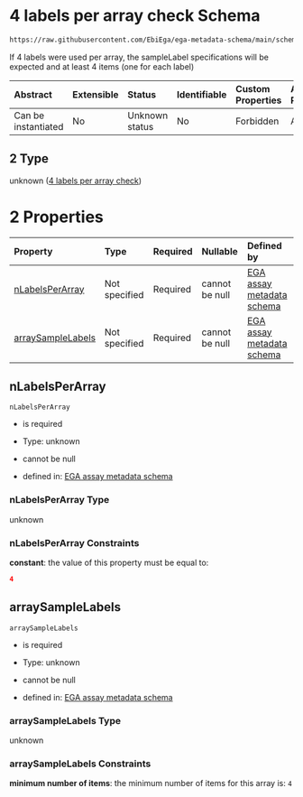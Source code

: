 # 4 labels per array check Schema

```txt
https://raw.githubusercontent.com/EbiEga/ega-metadata-schema/main/schemas/EGA.assay.json#/properties/assayTypeSpecifications/properties/arrayAssaySpecifications/anyOf/2
```

If 4 labels were used per array, the sampleLabel specifications will be expected and at least 4 items (one for each label)

| Abstract            | Extensible | Status         | Identifiable | Custom Properties | Additional Properties | Access Restrictions | Defined In                                                                 |
| :------------------ | :--------- | :------------- | :----------- | :---------------- | :-------------------- | :------------------ | :------------------------------------------------------------------------- |
| Can be instantiated | No         | Unknown status | No           | Forbidden         | Allowed               | none                | [EGA.assay.json\*](../../../schemas/EGA.assay.json "open original schema") |

## 2 Type

unknown ([4 labels per array check](ega-3-properties-assay-type-specifications-properties-specifications-of-an-array-assay-anyof-4-labels-per-array-check.md))

# 2 Properties

| Property                                | Type          | Required | Nullable       | Defined by                                                                                                                                                                                                                                                                                                                                                                                 |
| :-------------------------------------- | :------------ | :------- | :------------- | :----------------------------------------------------------------------------------------------------------------------------------------------------------------------------------------------------------------------------------------------------------------------------------------------------------------------------------------------------------------------------------------- |
| [nLabelsPerArray](#nlabelsperarray)     | Not specified | Required | cannot be null | [EGA assay metadata schema](ega-3-properties-assay-type-specifications-properties-specifications-of-an-array-assay-anyof-4-labels-per-array-check-properties-nlabelsperarray.md "https://raw.githubusercontent.com/EbiEga/ega-metadata-schema/main/schemas/EGA.assay.json#/properties/assayTypeSpecifications/properties/arrayAssaySpecifications/anyOf/2/properties/nLabelsPerArray")     |
| [arraySampleLabels](#arraysamplelabels) | Not specified | Required | cannot be null | [EGA assay metadata schema](ega-3-properties-assay-type-specifications-properties-specifications-of-an-array-assay-anyof-4-labels-per-array-check-properties-arraysamplelabels.md "https://raw.githubusercontent.com/EbiEga/ega-metadata-schema/main/schemas/EGA.assay.json#/properties/assayTypeSpecifications/properties/arrayAssaySpecifications/anyOf/2/properties/arraySampleLabels") |

## nLabelsPerArray



`nLabelsPerArray`

* is required

* Type: unknown

* cannot be null

* defined in: [EGA assay metadata schema](ega-3-properties-assay-type-specifications-properties-specifications-of-an-array-assay-anyof-4-labels-per-array-check-properties-nlabelsperarray.md "https://raw.githubusercontent.com/EbiEga/ega-metadata-schema/main/schemas/EGA.assay.json#/properties/assayTypeSpecifications/properties/arrayAssaySpecifications/anyOf/2/properties/nLabelsPerArray")

### nLabelsPerArray Type

unknown

### nLabelsPerArray Constraints

**constant**: the value of this property must be equal to:

```json
4
```

## arraySampleLabels



`arraySampleLabels`

* is required

* Type: unknown

* cannot be null

* defined in: [EGA assay metadata schema](ega-3-properties-assay-type-specifications-properties-specifications-of-an-array-assay-anyof-4-labels-per-array-check-properties-arraysamplelabels.md "https://raw.githubusercontent.com/EbiEga/ega-metadata-schema/main/schemas/EGA.assay.json#/properties/assayTypeSpecifications/properties/arrayAssaySpecifications/anyOf/2/properties/arraySampleLabels")

### arraySampleLabels Type

unknown

### arraySampleLabels Constraints

**minimum number of items**: the minimum number of items for this array is: `4`
